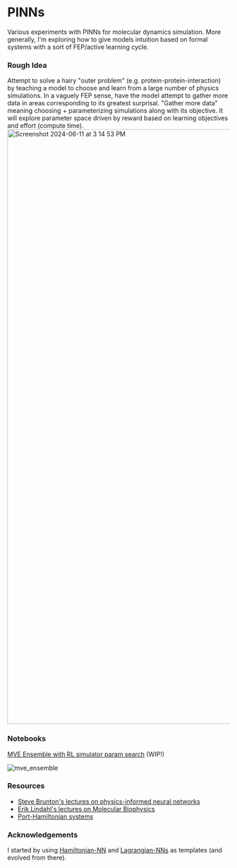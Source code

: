 # PINNs
Various experiments with PINNs for molecular dynamics simulation.
More generally, I'm exploring how to give models intuition based on formal systems with a sort of FEP/active learning cycle. 

### Rough Idea
Attempt to solve a hairy "outer problem" (e.g. protein-protein-interaction) by teaching a model to choose and learn from a large number of physics simulations. In a vaguely FEP sense, have the model attempt to gather more data in areas corresponding to its greatest surprisal. "Gather more data" meaning choosing + parameterizing simulations along with its objective. It will explore parameter space driven by reward based on learning objectives and effort (compute time).
<img width="1346" alt="Screenshot 2024-06-11 at 3 14 53 PM" src="https://github.com/kristinlindquist/pinns/assets/9382486/e62f7ebd-8faa-4ea3-8a83-ba93b0df2f4d">

### Notebooks
[MVE Ensemble with RL simulator param search](src/dynnn/simulation/mve_ensemble/run.ipynb) (WIP!)

![mve_ensemble](https://github.com/kristinlindquist/pinns/assets/9382486/8a06b6df-d560-47a1-9234-5b5d1361d115)


### Resources
- [Steve Brunton's lectures on physics-informed neural networks](https://www.youtube.com/watch?v=JoFW2uSd3Uo&list=PLMrJAkhIeNNQ0BaKuBKY43k4xMo6NSbBa)
- [Erik Lindahl's lectures on Molecular Biophysics](https://www.youtube.com/@eriklindahl/playlists)
- [Port-Hamiltonian systems](https://www.math.rug.nl/~arjan/DownloadVarious/PHbook.pdf)

### Acknowledgements
I started by using [Hamiltonian-NN](https://github.com/greydanus/hamiltonian-nn/tree/master) and [Lagrangian-NNs](https://github.com/MilesCranmer/lagrangian_nns) as templates (and evolved from there).
